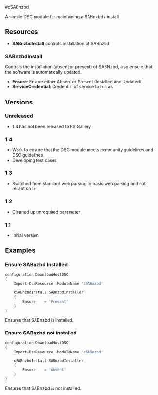 #cSABnzbd

A simple DSC module for maintaining a SABnzbd+ install

## Resources

* **SABnzbdInstall** controls installation of SABnzbd

### SABnzbdInstall

Controls the installation (absent or present) of SABNzbd, also ensure that the software is automatically updated.

* **Ensure**: Ensure either Absent or Present (Installed and Updated)
* **ServiceCredential**: Credential of service to run as

## Versions

### Unreleased

* 1.4 has not been released to PS Gallery

### 1.4

* Work to ensure that the DSC module meets community guidelines and DSC guidelines
* Developing test cases

### 1.3

* Switched from standard web parsing to basic web parsing and not reliant on IE

### 1.2

* Cleaned up unrequired parameter

### 1.1

* Initial version


## Examples
### Ensure SABnzbd Installed

```powershell
configuration DownloadHostDSC
{
    Import-DscResource -ModuleName 'cSABnzbd'

    cSABnzbdInstall SABnzbdInstaller
    {
        Ensure    = 'Present'
    }
}
```

Ensures that SABnzbd is installed.

### Ensure SABnzbd not installed

```powershell
configuration DownloadHostDSC
{
    Import-DscResource -ModuleName 'cSABnzbd'

    cSABnzbdInstall SABnzbdInstaller
    {
        Ensure    = 'Absent'
    }
}
```

Ensures that SABnzbd is not installed.
